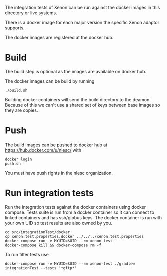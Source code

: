The integration tests of Xenon can be run against the docker images in this directory or live systems.

There is a docker image for each major version the specific Xenon adaptor supports.

The docker images are registered at the docker hub.

# Build

The build step is optional as the images are available on docker hub.

The docker images can be build by running

```
./build.sh
```

Building docker containers will send the build directory to the deamon.
Because of this we can't use a shared set of keys between base images so they are copies.

# Push

The build images can be pushed to docker hub at https://hub.docker.com/u/nlesc/ with
```
docker login
push.sh
```

You must have push rights in the nlesc organization.

# Run integration tests

Run the integration tests against the docker containers using docker compose.
Tests suite is run from a docker container so it can connect to linked containers and has ssh/globus keys.
The docker container is run with your own UID so test results are also owned by you.

```
cd src/integrationTest/docker
cp xenon.test.properties.docker ../../../xenon.test.properties
docker-compose run -e MYUID=$UID --rm xenon-test
docker-compose kill && docker-compose rm -f
```

To run filter tests use
```
docker-compose run -e MYUID=$UID --rm xenon-test ./gradlew integrationTest --tests '*gftp*'
```
